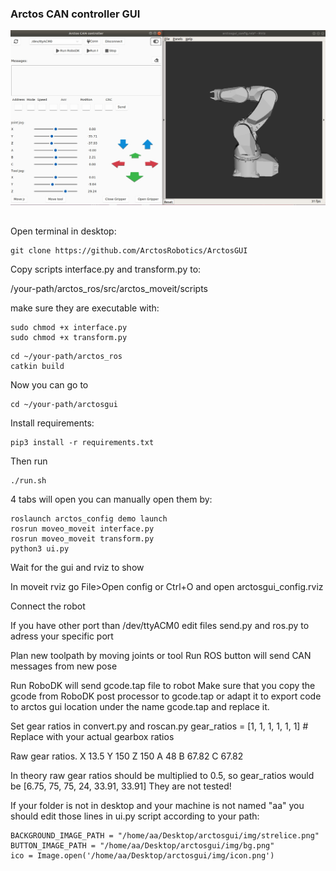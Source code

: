 
### Arctos CAN controller GUI 
![gui-light.jpg](/img/gui-light.jpg)

## 
Open terminal in desktop: 
```
git clone https://github.com/ArctosRobotics/ArctosGUI
```

Copy scripts interface.py and transform.py to:

/your-path/arctos_ros/src/arctos_moveit/scripts

make sure they are executable with: 
```
sudo chmod +x interface.py 
sudo chmod +x transform.py 
```
```
cd ~/your-path/arctos_ros 
catkin build 
```

Now you can go to 
```
cd ~/your-path/arctosgui
```
Install requirements:
 ```
pip3 install -r requirements.txt
```
Then run 
```
./run.sh 
```
4 tabs will open 
you can manually open them by: 
```
roslaunch arctos_config demo launch 
rosrun moveo_moveit interface.py 
rosrun moveo_moveit transform.py 
python3 ui.py 
```
Wait for the gui and rviz to show 

In moveit rviz go File>Open config or Ctrl+O and open 
arctosgui_config.rviz

Connect the robot 

If you have other port than /dev/ttyACM0 edit files 
send.py and ros.py to adress your specific port 

Plan new toolpath by moving joints or tool
Run ROS button will send CAN messages from new pose 

Run RoboDK will send gcode.tap file to robot 
Make sure that you copy the gcode from RoboDK post processor to gcode.tap or adapt it to export code to arctos gui location under the name gcode.tap and replace it. 

Set gear ratios in convert.py and roscan.py 
gear_ratios = [1, 1, 1, 1, 1, 1]  # Replace with your actual gearbox ratios

Raw gear ratios. 
X  13.5
Y  150
Z  150
A  48
B  67.82
C  67.82

In theory raw gear ratios should be multiplied to 0.5, so gear_ratios would be
[6.75, 75, 75, 24, 33.91, 33.91]
They are not tested! 

If your folder is not in desktop and your machine is not named "aa" you should edit those lines in ui.py script according to your path: 
```
BACKGROUND_IMAGE_PATH = "/home/aa/Desktop/arctosgui/img/strelice.png"
BUTTON_IMAGE_PATH = "/home/aa/Desktop/arctosgui/img/bg.png"
ico = Image.open('/home/aa/Desktop/arctosgui/img/icon.png')
```

